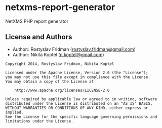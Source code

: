 netxms-report-generator
=======================

NetXMS PHP report generator

License and Authors
-------------------

- Author:: Rostyslav Fridman (rostyslav.fridman@gmail.com)
- Author:: Nikita Koptel (n.koptel@gmail.com)

```text
Copyright 2014, Rostyslav Fridman, Nikita Koptel

Licensed under the Apache License, Version 2.0 (the "License");
you may not use this file except in compliance with the License.
You may obtain a copy of the License at

    http://www.apache.org/licenses/LICENSE-2.0

Unless required by applicable law or agreed to in writing, software
distributed under the License is distributed on an "AS IS" BASIS,
WITHOUT WARRANTIES OR CONDITIONS OF ANY KIND, either express or implied.
See the License for the specific language governing permissions and
limitations under the License.
```

